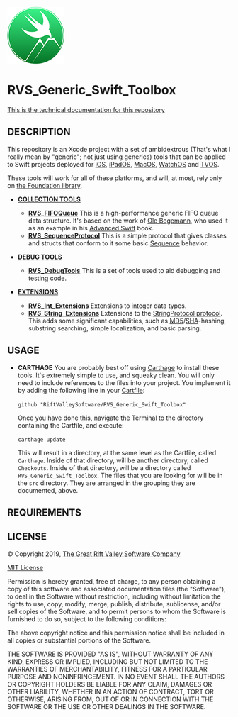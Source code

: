![Icon](https://github.com/RiftValleySoftware/RVS_Generic_Swift_Toolbox/raw/master/icon.png)

RVS_Generic_Swift_Toolbox
=

[This is the technical documentation for this repository](https://riftvalleysoftware.github.io/RVS_Generic_Swift_Toolbox/)

DESCRIPTION
-
This repository is an Xcode project with a set of ambidextrous (That's what I really mean by "generic"; not just using generics) tools that can be applied to Swift projects deployed for [iOS](https://apple.com/ios), [iPadOS](https://apple.com/ipados), [MacOS](https://apple.com/macos), [WatchOS](https://apple.com/watchos) and [TVOS](https://apple.com/tvos).

These tools will work for all of these platforms, and will, at most, rely only on [the Foundation library](https://developer.apple.com/documentation/foundation).

- [**COLLECTION TOOLS**](https://github.com/RiftValleySoftware/RVS_Generic_Swift_Toolbox/tree/master/src/Collection%20Tools)
    - [**RVS_FIFOQueue**](https://github.com/RiftValleySoftware/RVS_Generic_Swift_Toolbox/blob/master/src/Collection%20Tools/RVS_FIFOQueue.swift)
This is a high-performance generic FIFO queue data structure. It's based on the work of [Ole Begemann](https://oleb.net), who used it as an example in his [Advanced Swift](https://oleb.net/advanced-swift/) book.
    - [**RVS_SequenceProtocol**](https://github.com/RiftValleySoftware/RVS_Generic_Swift_Toolbox/blob/master/src/Collection%20Tools/RVS_SequenceProtocol.swift)
This is a simple protocol that gives classes and structs that conform to it some basic [Sequence](https://developer.apple.com/documentation/swift/sequence) behavior.

- [**DEBUG TOOLS**](https://github.com/RiftValleySoftware/RVS_Generic_Swift_Toolbox/tree/master/src/Debug%20Tools)
    - [**RVS_DebugTools**](https://github.com/RiftValleySoftware/RVS_Generic_Swift_Toolbox/blob/master/src/Debug%20Tools/RVS_DebugTools.swift)
This is a set of tools used to aid debugging and testing code.

- [**EXTENSIONS**](https://github.com/RiftValleySoftware/RVS_Generic_Swift_Toolbox/tree/master/src/Extensions)
    - [**RVS_Int_Extensions**](https://github.com/RiftValleySoftware/RVS_Generic_Swift_Toolbox/blob/master/src/Extensions/RVS_Int_Extensions.swift)
    Extensions to integer data types.
    - [**RVS_String_Extensions**](https://github.com/RiftValleySoftware/RVS_Generic_Swift_Toolbox/blob/master/src/Extensions/RVS_String_Extensions.swift)
    Extensions to the [StringProtocol protocol](https://developer.apple.com/documentation/swift/stringprotocol). This adds some significant capabilities, such as [MD5](https://en.wikipedia.org/wiki/MD5)/[SHA](https://en.wikipedia.org/wiki/Secure_Hash_Algorithms)-hashing, substring searching, simple localization, and basic parsing.

USAGE
-
- **CARTHAGE**
    You are probably best off using [Carthage](https://github.com/Carthage/Carthage) to install these tools. It's extremely simple to use, and squeaky clean. You will only need to include references to the files into your project.
You implement it by adding the following line in your [Cartfile](https://github.com/Carthage/Carthage/blob/master/Documentation/Artifacts.md):

    `github "RiftValleySoftware/RVS_Generic_Swift_Toolbox"`
    
    Once you have done this, navigate the Terminal to the directory containing the Cartfile, and execute:
    
    `carthage update`

    This will result in a directory, at the same level as the Cartfile, called `Carthage`. Inside of that directory, will be another directory, called `Checkouts`. Inside of that directory, will be a directory called `RVS_Generic_Swift_Toolbox`.
    The files that you are looking for will be in the `src` directory. They are arranged in the grouping they are documented, above.

REQUIREMENTS
-

LICENSE
-
© Copyright 2019, [The Great Rift Valley Software Company](https://riftvalleysoftware.com)

[MIT License](https://opensource.org/licenses/MIT)

Permission is hereby granted, free of charge, to any person obtaining a copy of this software and associated documentation
files (the "Software"), to deal in the Software without restriction, including without limitation the rights to use, copy,
modify, merge, publish, distribute, sublicense, and/or sell copies of the Software, and to permit persons to whom the
Software is furnished to do so, subject to the following conditions:

The above copyright notice and this permission notice shall be included in all copies or substantial portions of the Software.

THE SOFTWARE IS PROVIDED "AS IS", WITHOUT WARRANTY OF ANY KIND, EXPRESS OR IMPLIED, INCLUDING BUT NOT LIMITED TO THE WARRANTIES
OF MERCHANTABILITY, FITNESS FOR A PARTICULAR PURPOSE AND NONINFRINGEMENT.
IN NO EVENT SHALL THE AUTHORS OR COPYRIGHT HOLDERS BE LIABLE FOR ANY CLAIM, DAMAGES OR OTHER LIABILITY, WHETHER IN AN ACTION OF
CONTRACT, TORT OR OTHERWISE, ARISING FROM, OUT OF OR IN CONNECTION WITH THE SOFTWARE OR THE USE OR OTHER DEALINGS IN THE SOFTWARE.

